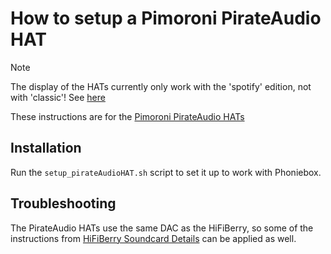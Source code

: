 # How to setup a Pimoroni PirateAudio HAT

> [!NOTE]
> The display of the HATs currently only work with the 'spotify' edition, not with 'classic'!
> See [here](https://github.com/MiczFlor/RPi-Jukebox-RFID/issues/1109)

These instructions are for the [Pimoroni PirateAudio HATs](https://shop.pimoroni.com/collections/audio?q=pirate%20audio)

## Installation

Run the `setup_pirateAudioHAT.sh` script to set it up to work with Phoniebox.

## Troubleshooting

The PirateAudio HATs use the same DAC as the HiFiBerry, so some of the instructions
from [HiFiBerry Soundcard Details](https://github.com/MiczFlor/RPi-Jukebox-RFID/wiki/HiFiBerry-Soundcard-Details) can be applied as well.
